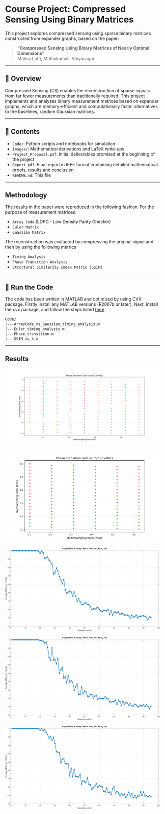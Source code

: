 # Course Project: Compressed Sensing Using Binary Matrices

This project explores compressed sensing using sparse binary matrices constructed from expander graphs, based on the paper:

> **"Compressed Sensing Using Binary Matrices of Nearly Optimal Dimensions"**  
> Mahsa Lotfi, Mathukumalli Vidyasagar

---

## 📘 Overview

Compressed Sensing (CS) enables the reconstruction of sparse signals from far fewer measurements than traditionally required. This project implements and analyzes binary measurement matrices based on expander graphs, which are memory-efficient and computationally faster alternatives to the baselines, random Gaussian matrices.

---

## 📁 Contents

- `Code/`: Python scripts and notebooks for simulation
- `Images/`: Mathematical derivations and LaTeX write-ups
- `Project_Proposal.pdf`: Initial deliverables promised at the beginning of the project
- `Report.pdf`: Final report in IEEE format containing detailed mathematical proofs, results and conclusion
- `README.md`: This file

---

## Methodology

The results in the paper were reproduced in the following fashion. For the purpose of measurement matrices:

- `Array Code` (LDPC - Low Density Parity Checker)
- `Euler Matrix`
- `Guassian Matrix`

The reconstruction was evaluated by compressing the original signal and then by using the following metrics

- `Timing Analysis`
- `Phase Transition Analysis`
- `Structural Similarity Index Metric (SSIM)`

---

## 🧪 Run the Code

The code has been written in MATLAB and optimized by using CVX package. Firstly install any MATLAB versions (R2007b or later). Next, install the cvx package, and follow the steps listed [here](https://www.cse.iitb.ac.in/~cs709/notes/code/cvx/doc/install.html)

```
Code/
|---ArrayCode_vs_Gaussian_timing_analysis.m
|---Euler_timing_analysis.m
|---Phase_transition.m
|---SSIM_vs_k.m
```

---

## Results

![Phase Transition Graph for Array Code](Images/Phase%20Transition_Array%20code.png)

![Phase Transition Graph for Guassian](Images/Phase%20Transition_Gaussian.png)

![SSIM for Array Code](Images/SSIM%20vs%20k_ArrayCode.png)

![Euler for Array Code](Images/SSIM%20vs%20k_Euler.png)

![SSIM for Guassian](Images/SSIM%20vs%20k_Gaussian.png)
